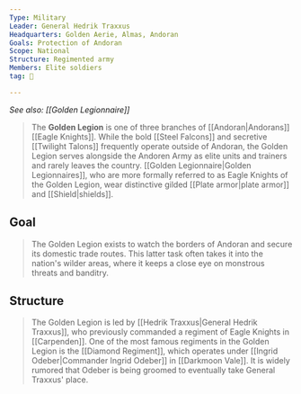 ```yaml
---
Type: Military
Leader: General Hedrik Traxxus
Headquarters: Golden Aerie, Almas, Andoran
Goals: Protection of Andoran
Scope: National
Structure: Regimented army
Members: Elite soldiers
tag: 👥

---
```


*See also: [[Golden Legionnaire]]*
> The **Golden Legion** is one of three branches of [[Andoran|Andorans]] [[Eagle Knights]]. While the bold [[Steel Falcons]] and secretive [[Twilight Talons]] frequently operate outside of Andoran, the Golden Legion serves alongside the Andoren Army as elite units and trainers and rarely leaves the country. [[Golden Legionnaire|Golden Legionnaires]], who are more formally referred to as Eagle Knights of the Golden Legion, wear distinctive gilded [[Plate armor|plate armor]] and [[Shield|shields]].


## Goal

> The Golden Legion exists to watch the borders of Andoran and secure its domestic trade routes. This latter task often takes it into the nation's wilder areas, where it keeps a close eye on monstrous threats and banditry.


## Structure

> The Golden Legion is led by [[Hedrik Traxxus|General Hedrik Traxxus]], who previously commanded a regiment of Eagle Knights in [[Carpenden]].
> One of the most famous regiments in the Golden Legion is the [[Diamond Regiment]], which operates under [[Ingrid Odeber|Commander Ingrid Odeber]] in [[Darkmoon Vale]]. It is widely rumored that Odeber is being groomed to eventually take General Traxxus' place.







